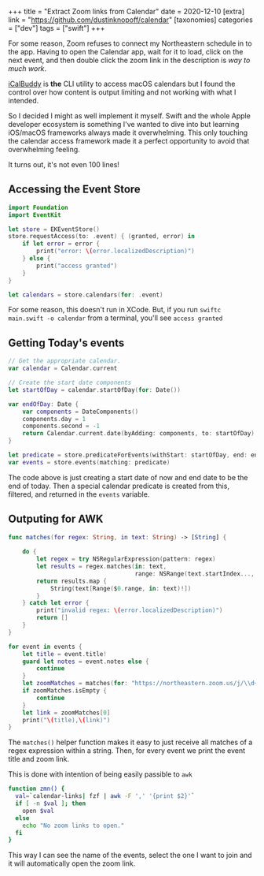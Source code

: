 +++
title = "Extract Zoom links from Calendar"
date = 2020-12-10
[extra]
link = "https://github.com/dustinknopoff/calendar"
[taxonomies]
categories = ["dev"]
tags = ["swift"]
+++

For some reason, Zoom refuses to connect my Northeastern schedule in to the app. Having to open the Calendar app, wait for it to load, click on the next event, and then double click the zoom link in the description is _way to much work_.

[iCalBuddy](http://hasseg.org/icalBuddy/) is **the** CLI utility to access macOS calendars but I found the control over how content is output limiting and not working with what I intended.

So I decided I might as well implement it myself. Swift and the whole Apple developer ecosystem is something I've wanted to dive into but learning iOS/macOS frameworks always made it overwhelming. This only touching the calendar access framework made it a perfect opportunity to avoid that overwhelming feeling.

It turns out, it's not even 100 lines!

## Accessing the Event Store

```swift
import Foundation
import EventKit

let store = EKEventStore()
store.requestAccess(to: .event) { (granted, error) in
	if let error = error {
		print("error: \(error.localizedDescription)")
	} else {
        print("access granted")
    }
}

let calendars = store.calendars(for: .event)
```

For some reason, this doesn't run in XCode. But, if you run `swiftc main.swift -o calendar` from a terminal, you'll see `access granted`

## Getting Today's events

```swift
// Get the appropriate calendar.
var calendar = Calendar.current

// Create the start date components
let startOfDay = calendar.startOfDay(for: Date())

var endOfDay: Date {
	var components = DateComponents()
	components.day = 1
	components.second = -1
	return Calendar.current.date(byAdding: components, to: startOfDay)!
}

let predicate = store.predicateForEvents(withStart: startOfDay, end: endOfDay, calendars: calendars)
var events = store.events(matching: predicate)
```

The code above is just creating a start date of now and end date to be the end of today. Then a special calendar predicate is created from this, filtered, and returned in the `events` variable.

## Outputing for AWK

```swift
func matches(for regex: String, in text: String) -> [String] {
	
	do {
		let regex = try NSRegularExpression(pattern: regex)
		let results = regex.matches(in: text,
									range: NSRange(text.startIndex..., in: text))
		return results.map {
			String(text[Range($0.range, in: text)!])
		}
	} catch let error {
		print("invalid regex: \(error.localizedDescription)")
		return []
	}
}

for event in events {
	let title = event.title!
	guard let notes = event.notes else {
		continue
	}
	let zoomMatches = matches(for: "https://northeastern.zoom.us/j/\\d+(\\?pwd=\\w+)?", in: notes)
	if zoomMatches.isEmpty {
		continue
	}
	let link = zoomMatches[0]
	print("\(title),\(link)")
}
```

The `matches()` helper function makes it easy to just receive all matches of a regex expression within a string. Then, for every event we print the event title and zoom link.

This is done with intention of being easily passible to `awk`

```bash
function zmn() {
  val=`calendar-links| fzf | awk -F ',' '{print $2}'`
  if [ -n $val ]; then
    open $val
  else
    echo "No zoom links to open."
  fi
}
```

This way I can see the name of the events, select the one I want to join and it will automatically open the zoom link.